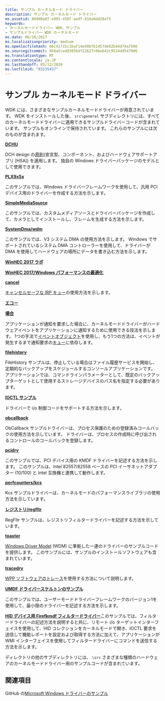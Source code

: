 ```yaml
---
title: サンプル カーネルモード ドライバー
description: サンプル カーネルモード ドライバー
ms.assetid: 09d08e07-e991-458f-aedf-018a0dd20af5
keywords:
- カーネルモードドライバー WDK、サンプル
- サンプルドライバー WDK カーネルモード
ms.date: 06/16/2017
ms.localizationpriority: medium
ms.openlocfilehash: 66c41f15c1baf14e98b7b1457de82b44d74a7506
ms.sourcegitcommit: 958a5ced83856df22627c06eb42c9524dd547906
ms.translationtype: MT
ms.contentlocale: ja-JP
ms.lasthandoff: 05/12/2020
ms.locfileid: "83235437"
---
```

# <a name="sample-kernel-mode-drivers"></a>サンプル カーネルモード ドライバー

WDK には、さまざまなサンプルカーネルモードドライバーが用意されています。 WDK をインストールした後、 `src\general` サブディレクトリには、すべてのカーネルモードドライバーに適用できるサンプルドライバーコードが含まれています。 サンプルもオンラインで保持されています。 これらのサンプルには次のものが含まれます。

[**DCHU**](https://github.com/Microsoft/Windows-driver-samples/tree/master/general/DCHU)

DCH design の[原則](../develop/getting-started-with-windows-drivers.md)(宣言型、コンポーネント、およびハードウェアサポートアプリ [HSA]) を適用します。  独自の Windows ドライバーパッケージのモデルとして使用できます。

[**PLX9x5x**](https://github.com/Microsoft/Windows-driver-samples/tree/master/general/PLX9x5x)

このサンプルでは、Windows ドライバーフレームワークを使用して、汎用 PCI デバイス用のドライバーを作成する方法を示します。

[**SimpleMediaSource**](https://github.com/Microsoft/Windows-driver-samples/tree/master/general/SimpleMediaSource)

このサンプルでは、カスタムメディアソースとドライバーパッケージを作成して、カメラとしてインストールし、フレームを生成する方法を示します。

[**SystemDma/wdm**](https://github.com/Microsoft/Windows-driver-samples/tree/master/general/SystemDma/wdm)

このサンプルでは、V3 システム DMA の使用方法を示します。 Windows でサポートされているシステム DMA コントローラーを使用して、ドライバーが DMA を使用してハードウェアの場所にデータを書き込む方法を示します。

[**WinHEC 2017 ラボ**](https://github.com/Microsoft/Windows-driver-samples/tree/master/general/WinHEC%202017%20Lab)

[**WinHEC 2017/Windows パフォーマンスの最適化**](https://github.com/Microsoft/Windows-driver-samples/tree/master/general/WinHEC%202017/Optimizing%20Windows%20Performance)

[**cancel**](https://github.com/Microsoft/Windows-driver-samples/tree/master/general/cancel)  

[キャンセルセーフな IRP キュー](cancel-safe-irp-queues.md)の使用方法を示します。

[**エコー**](https://github.com/Microsoft/Windows-driver-samples/tree/master/general/echo)

[**場合**](https://github.com/Microsoft/Windows-driver-samples/tree/master/general/event)  

アプリケーションが通知を要求した場合に、カーネルモードドライバーがハードウェアイベントをアプリケーションに通知するために使用できる技法を示します。 1つの手法で[イベントオブジェクト](event-objects.md)を使用し、もう1つの方法は、イベントが発生するまで通知要求の[キュー](queuing-and-dequeuing-irps.md)に依存します。

[**filehistory**](https://github.com/Microsoft/Windows-driver-samples/tree/master/general/filehistory)

FileHistory サンプルは、停止している場合はファイル履歴サービスを開始し、定期的なバックアップをスケジュールするコンソールアプリケーションです。 アプリケーションでは、コマンドラインパラメーターとして、既定のバックアップターゲットとして使用するストレージデバイスのパス名を指定する必要があります。

[**IOCTL サンプル**](https://github.com/Microsoft/Windows-driver-samples/tree/master/general/ioctl)

ドライバーで i/o 制御コードをサポートする方法を示します。

[**obcallback**](https://github.com/Microsoft/Windows-driver-samples/tree/master/general/obcallback)

ObCallback サンプルドライバーは、プロセス保護のための登録済みコールバックの使用方法を示しています。 ドライバーは、プロセスの作成時に呼び出されるコントロールのコールバックを登録します。

[**pcidrv**](https://github.com/Microsoft/Windows-driver-samples/tree/master/general/pcidrv)

このサンプルでは、PCI デバイス用の KMDF ドライバーを記述する方法を示します。 このサンプルは、Intel 82557/82558 ベースの PCI イーサネットアダプター (10/100) と Intel 互換機と連携して動作します。

[**perfcounters/kcs**](https://github.com/Microsoft/Windows-driver-samples/tree/master/general/perfcounters/kcs)

Kcs サンプルドライバーは、カーネルモードのパフォーマンスライブラリの使用方法を示しています。

[**レジストリ/regfltr**](https://github.com/Microsoft/Windows-driver-samples/tree/master/general/registry/regfltr)

RegFltr サンプルは、レジストリフィルタードライバーを記述する方法を示しています。

[**toaster**](https://github.com/Microsoft/Windows-driver-samples/tree/master/general/toaster)  

[Windows Driver Model](windows-driver-model.md) (WDM) に準拠した一連のドライバーのサンプルコードを提供します。 このサンプルには、サンプルのインストールソフトウェアも含まれています。

[**tracedrv**](https://github.com/Microsoft/Windows-driver-samples/tree/master/general/tracing/tracedriver)  

[WPP ソフトウェアのトレース](https://docs.microsoft.com/windows-hardware/drivers/devtest/wpp-software-tracing)を使用する方法について説明します。

[**UMDF ドライバースケルトンのサンプル**](https://github.com/Microsoft/Windows-driver-samples/tree/master/general/umdfSkeleton)

このサンプルでは、ユーザーモードドライバーフレームワークのバージョン1を使用して、最小限のドライバーを記述する方法を示します。

[**HID デバイス用 Firefkmdf フィルタードライバー**](https://github.com/Microsoft/Windows-driver-samples/tree/master/hid/firefly)このサンプルでは、フィルタードライバーの記述方法を説明すると共に、リモート i/o ターゲットインターフェイスを使用して、HID コレクションをカーネルモードで開き、IOCTL 要求を送信して機能レポートを設定および取得する方法に加えて、アプリケーションが WMI インターフェイスを使用してフィルタードライバーにコマンドを送信する方法を示します。

ディレクトリの他のサブディレクトリには、 `\src` さまざまな種類のハードウェアのカーネルモードドライバー用のサンプルコードが含まれています。

## <a name="see-also"></a>関連項目

GitHub の[Microsoft Windows ドライバーのサンプル](https://github.com/Microsoft/Windows-driver-samples)
